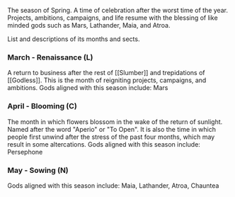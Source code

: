 The season of Spring. A time of celebration after the worst time of the year. Projects, ambitions, campaigns, and life resume with the blessing of like minded gods such as Mars, Lathander, Maia, and Atroa.

List and descriptions of its months and sects.


### March -  Renaissance (L)
A return to business after the rest of [[Slumber]] and trepidations of [[Godless]]. This is the month of reigniting projects, campaigns, and ambitions. Gods aligned with this season include: Mars
### April - Blooming (C)
The month in which flowers blossom in the wake of the return of sunlight. Named after the word "Aperio" or "To Open". It is also the time in which people first unwind after the stress of the past four months, which may result in some altercations. Gods aligned with this season include: Persephone
### May - Sowing (N)

Gods aligned with this season include: Maia, Lathander, Atroa, Chauntea
